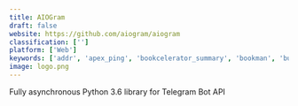 ```yaml
---
title: AIOGram
draft: false 
website: https://github.com/aiogram/aiogram
classification: ['']
platform: ['Web']
keywords: ['addr', 'apex_ping', 'bookcelerator_summary', 'bookman', 'buch', 'deco_ide', 'explaintome', 'full_stack_python', "google's_python_class", 'hyperping', 'invent_with_python', 'learn_python_the_hard_way', 'micro_python', 'mode_python_notebooks', 'moleskine_smart_notebook', 'monkey_test_it', 'one_month_python', 'react_native_desktop', 'sendmybookbot', 'trackly', 'webgazer']
image: logo.png
---
```

Fully asynchronous Python 3.6 library for Telegram Bot API